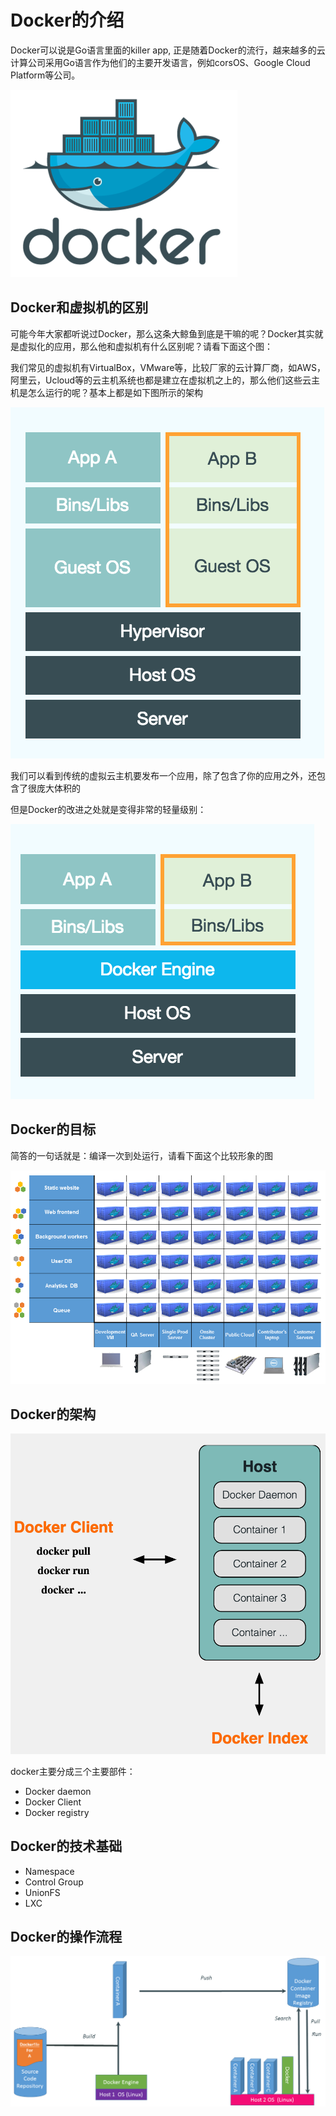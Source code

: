 # Docker的介绍
Docker可以说是Go语言里面的killer app, 正是随着Docker的流行，越来越多的云计算公司采用Go语言作为他们的主要开发语言，例如corsOS、Google Cloud Platform等公司。

![](images/docker_logo.png)

## Docker和虚拟机的区别

可能今年大家都听说过Docker，那么这条大鲸鱼到底是干嘛的呢？Docker其实就是虚拟化的应用，那么他和虚拟机有什么区别呢？请看下面这个图：

我们常见的虚拟机有VirtualBox，VMware等，比较厂家的云计算厂商，如AWS，阿里云，Ucloud等的云主机系统也都是建立在虚拟机之上的，那么他们这些云主机是怎么运行的呢？基本上都是如下图所示的架构

![](images/docker_vm_1.png)

我们可以看到传统的虚拟云主机要发布一个应用，除了包含了你的应用之外，还包含了很庞大体积的

但是Docker的改进之处就是变得非常的轻量级别：

![](images/docker_vm_2.png)

## Docker的目标
简答的一句话就是：编译一次到处运行，请看下面这个比较形象的图

![](images/docker_hell.png)

## Docker的架构


![](images/docker_architecture.png)

docker主要分成三个主要部件：

- Docker daemon
- Docker Client
- Docker registry

## Docker的技术基础

- Namespace
- Control Group
- UnionFS
- LXC

## Docker的操作流程

![](images/docker_flow.png)